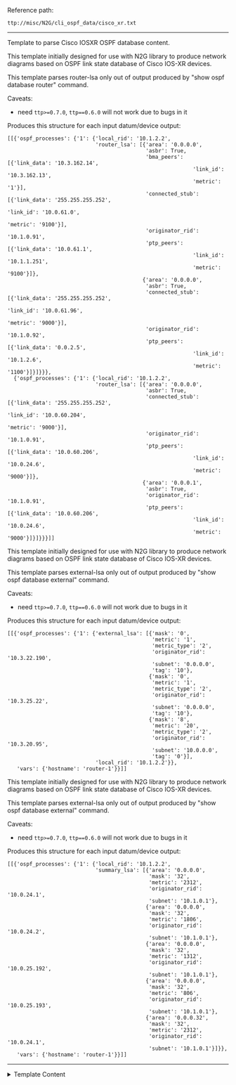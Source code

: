 Reference path:
```
ttp://misc/N2G/cli_ospf_data/cisco_xr.txt
```

---



Template to parse Cisco IOSXR OSPF database content.



This template initially designed for use with N2G library to produce network 
diagrams based on OSPF link state database of Cisco IOS-XR devices.

This template parses router-lsa only out of output produced by 
"show ospf database router" command.

Caveats:

 - need `ttp>=0.7.0`, `ttp==0.6.0` will not work due to bugs in it
 
Produces this structure for each input datum/device output:
```
[[{'ospf_processes': {'1': {'local_rid': '10.1.2.2',
                            'router_lsa': [{'area': '0.0.0.0',
                                            'asbr': True,
                                            'bma_peers': [{'link_data': '10.3.162.14',
                                                           'link_id': '10.3.162.13',
                                                           'metric': '1'}],
                                            'connected_stub': [{'link_data': '255.255.255.252',
                                                                'link_id': '10.0.61.0',
                                                                'metric': '9100'}],
                                            'originator_rid': '10.1.0.91',
                                            'ptp_peers': [{'link_data': '10.0.61.1',
                                                           'link_id': '10.1.1.251',
                                                           'metric': '9100'}]},
                                           {'area': '0.0.0.0',
                                            'asbr': True,
                                            'connected_stub': [{'link_data': '255.255.255.252',
                                                                'link_id': '10.0.61.96',
                                                                'metric': '9000'}],
                                            'originator_rid': '10.1.0.92',
                                            'ptp_peers': [{'link_data': '0.0.2.5',
                                                           'link_id': '10.1.2.6',
                                                           'metric': '1100'}]}]}}},
  {'ospf_processes': {'1': {'local_rid': '10.1.2.2',
                            'router_lsa': [{'area': '0.0.0.0',
                                            'asbr': True,
                                            'connected_stub': [{'link_data': '255.255.255.252',
                                                                'link_id': '10.0.60.204',
                                                                'metric': '9000'}],
                                            'originator_rid': '10.1.0.91',
                                            'ptp_peers': [{'link_data': '10.0.60.206',
                                                           'link_id': '10.0.24.6',
                                                           'metric': '9000'}]},
                                           {'area': '0.0.0.1',
                                            'asbr': True,
                                            'originator_rid': '10.1.0.91',
                                            'ptp_peers': [{'link_data': '10.0.60.206',
                                                           'link_id': '10.0.24.6',
                                                           'metric': '9000'}]}]}}}]]
```


This template initially designed for use with N2G library to produce network 
diagrams based on OSPF link state database of Cisco IOS-XR devices.

This template parses external-lsa only out of output produced by 
"show ospf database external" command.

Caveats:

 - need `ttp>=0.7.0`, `ttp==0.6.0` will not work due to bugs in it
 
Produces this structure for each input datum/device output:
```
[[{'ospf_processes': {'1': {'external_lsa': [{'mask': '0',
                                              'metric': '1',
                                              'metric_type': '2',
                                              'originator_rid': '10.3.22.190',
                                              'subnet': '0.0.0.0',
                                              'tag': '10'},
                                             {'mask': '0',
                                              'metric': '1',
                                              'metric_type': '2',
                                              'originator_rid': '10.3.25.22',
                                              'subnet': '0.0.0.0',
                                              'tag': '10'},
                                             {'mask': '8',
                                              'metric': '20',
                                              'metric_type': '2',
                                              'originator_rid': '10.3.20.95',
                                              'subnet': '10.0.0.0',
                                              'tag': '0'}],
                            'local_rid': '10.1.2.2'}},
   'vars': {'hostname': 'router-1'}}]]
```


This template initially designed for use with N2G library to produce network 
diagrams based on OSPF link state database of Cisco IOS-XR devices.

This template parses external-lsa only out of output produced by 
"show ospf database external" command.

Caveats:

 - need `ttp>=0.7.0`, `ttp==0.6.0` will not work due to bugs in it
 
Produces this structure for each input datum/device output:
```
[[{'ospf_processes': {'1': {'local_rid': '10.1.2.2',
                            'summary_lsa': [{'area': '0.0.0.0',
                                             'mask': '32',
                                             'metric': '2312',
                                             'originator_rid': '10.0.24.1',
                                             'subnet': '10.1.0.1'},
                                            {'area': '0.0.0.0',
                                             'mask': '32',
                                             'metric': '1806',
                                             'originator_rid': '10.0.24.2',
                                             'subnet': '10.1.0.1'},
                                            {'area': '0.0.0.0',
                                             'mask': '32',
                                             'metric': '1312',
                                             'originator_rid': '10.0.25.192',
                                             'subnet': '10.1.0.1'},
                                            {'area': '0.0.0.0',
                                             'mask': '32',
                                             'metric': '806',
                                             'originator_rid': '10.0.25.193',
                                             'subnet': '10.1.0.1'},
                                            {'area': '0.0.0.32',
                                             'mask': '32',
                                             'metric': '2312',
                                             'originator_rid': '10.0.24.1',
                                             'subnet': '10.1.0.1'}]}},
   'vars': {'hostname': 'router-1'}}]]
```



---

<details><summary>Template Content</summary>
```
<doc>
Template to parse Cisco IOSXR OSPF database content.

</doc>

<input load="python">
# Starting with Netmiko 3.4.0 can use run_ttp method to populate this template with below commands output
commands = [
    "show ospf database router",
    "show ospf database summary",
    "show ospf database external",
]
kwargs = {"strip_prompt": False}
method = "send_command"
</input>

<extend template="ttp://platform/cisco_xr_show_ospf_database_router.txt"/>
<extend template="ttp://platform/cisco_xr_show_ospf_database_external.txt"/>
<extend template="ttp://platform/cisco_xr_show_ospf_database_summary.txt"/>
```
</details>